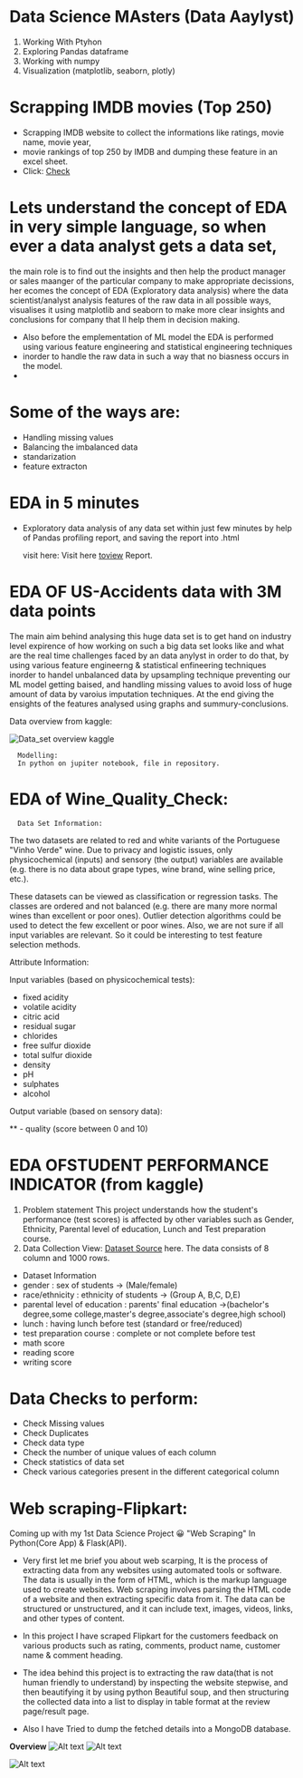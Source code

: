 # Data Science MAsters (Data Aaylyst)
1. Working With Ptyhon
2. Exploring Pandas dataframe
3. Working with numpy
4. Visualization (matplotlib, seaborn, plotly)
     

# Scrapping IMDB movies (Top 250) 
- Scrapping IMDB website to collect the informations like ratings, movie name, movie year, 
- movie rankings of top 250 by IMDB and dumping these feature in an excel sheet.
- Click: [Check](Scapping_IMDB_MOVIES)
     
# Lets understand the concept of EDA in very simple language, so when ever a data analyst gets a data set, 
the main role is to find out the insights and then help the product manager or sales maanger of the particular company 
to make appropriate decissions, her ecomes the concept of EDA (Exploratory data analysis) where the data scientist/analyst analysis 
features of the raw data in all possible ways, visualises it using matplotlib and seaborn to make more clear insights and 
conclusions for company that ll help them in decision making.

* Also before the emplementation of ML model the EDA is performed using various feature engineering and  statistical engineering techniques
* inorder to handle the raw data in such a way that no biasness occurs in the model.
* 
# Some of the ways are: 
  * Handling missing values
  * Balancing the imbalanced data
  * standarization 
  * feature extracton

# EDA in 5 minutes 
- Exploratory data analysis of any data set within just few minutes by help of 
     Pandas profiling report, and saving the report into .html
     
  visit here: Visit here [toview](https://drive.google.com/drive/u/0/folders/1XLHedq8OwXl-LS9ugY4f0s-jj-gw6m9m) Report.


# EDA OF US-Accidents data with 3M data points
The main aim behind analysing this huge data set is to get hand on industry level expirence of how 
working on such a big data set looks like and what are the real time challenges faced by an data anylyst in order to do that,
by using various feature engineerng & statistical enfineering techniques inorder to handel unbalanced data by 
     upsampling technique preventing our ML model getting baised, and handling missing values to avoid 
     loss of huge amount of data by varoius imputation techniques.
     At the end giving the ensights of the features analysed using graphs and summury-conclusions.
      
 Data overview from kaggle:
            
            
 ![Data_set overview kaggle](https://user-images.githubusercontent.com/117031012/227447300-fc412b38-775b-4172-9836-ef1b4fbaaf66.png)



      Modelling:
      In python on jupiter notebook, file in repository.
      
      
   # EDA of Wine_Quality_Check:
      Data Set Information:

The two datasets are related to red and white variants of the Portuguese 
"Vinho Verde" wine. Due to privacy and logistic issues, only physicochemical (inputs) 
and sensory (the output) variables are available (e.g. there is no data about grape types, wine brand, wine selling price, etc.).

These datasets can be viewed as classification or regression tasks. The classes are ordered and not balanced 
(e.g. there are many more normal wines than excellent or poor ones). 
Outlier detection algorithms could be used to detect the few excellent or poor wines. 
Also, we are not sure if all input variables are relevant. So it could be interesting to test feature selection methods.

Attribute Information:

Input variables (based on physicochemical tests):

* fixed acidity
*  volatile acidity
* citric acid
* residual sugar
*  chlorides
* free sulfur dioxide
* total sulfur dioxide
* density
* pH
* sulphates
* alcohol

Output variable (based on sensory data):

** - quality (score between 0 and 10)



  # EDA OFSTUDENT PERFORMANCE INDICATOR (from kaggle)
 1) Problem statement
This project understands how the student's performance (test scores) is affected by other variables such as Gender, Ethnicity, Parental level of education, Lunch and Test preparation course.
2) Data Collection
        View: [Dataset Source](https://www.kaggle.com/datasets/spscientist/students-performance-in-exams?datasetId=74977) here.
The data consists of 8 column and 1000 rows.
* Dataset Information
* gender : sex of students -> (Male/female)
* race/ethnicity : ethnicity of students -> (Group A, B,C, D,E)
* parental level of education : parents' final education ->(bachelor's degree,some college,master's degree,associate's degree,high school)
* lunch : having lunch before test (standard or free/reduced)
* test preparation course : complete or not complete before test
* math score
* reading score
* writing score


# Data Checks to perform:
 
 * Check Missing values
 * Check Duplicates
 * Check data type
 * Check the number of unique values of each column
 * Check statistics of data set
 * Check various categories present in the different categorical column

# Web scraping-Flipkart:
Coming up with my 1st Data Science Project 😀 "Web Scraping" In Python(Core App) & Flask(API).

- Very first let me brief you about web scarping, It is the process of extracting data from any websites using automated tools or software. The data is usually in the form of HTML, which is the markup language used to create websites. Web scraping involves parsing the HTML code of a website and then extracting specific data from it. The data can be structured or unstructured, and it can include text, images, videos, links, and other types of content.

- In this project I have scraped Flipkart for the customers feedback on various products such as rating, comments, product name, customer name & comment heading.

- The idea behind this project is to extracting the raw data(that is not human friendly to understand) by inspecting the website stepwise, and then beautifying it by using python Beautiful soup, and then structuring the collected data into a list to display in table format at
the review page/result page.

- Also I have Tried to dump the fetched details into a MongoDB database.

**Overview**
![Alt text](Screenshot%202023-03-26%20000402.png)
![Alt text](Screenshot%202023-03-26%20000752.png)
      
![Alt text](Screenshot%202023-03-26%20000836.png)